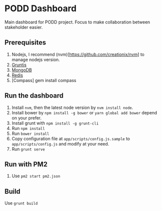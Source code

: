# PODD Dashboard
Main dashboard for PODD project. Focus to make collaboration between stakeholder easier.

## Prerequisites
1. Nodejs, I recommend (nvm)[https://github.com/creationix/nvm] to manage nodejs version.
2. [Gruntjs](http://gruntjs.com/)
2. [MongoDB](https://docs.mongodb.org/)
3. [Redis](http://redis.io/)
4. [Compass] gem install compass

## Run the dashboard
1. Install `nvm`, then the latest node version by `nvm install node`.
2. Install bower by `npm install -g bower` or `yarn global add bower` depend on your prefer.
3. Install grunt with `npm install -g grunt-cli`
3. Run `npm install`
4. Run `bower install`
5. Copy configuration file at `app/scripts/config.js.sample` to `app/scripts/config.js` and modify at your need.
6. Run `grunt serve`

## Run with PM2
1. Use `pm2 start pm2.json`

## Build
Use `grunt build`
